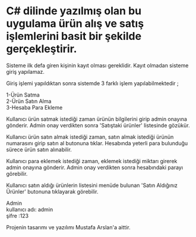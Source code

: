 # C# dilinde yazılmış olan bu uygulama ürün alış ve satış işlemlerini basit bir şekilde gerçekleştirir.

Sisteme ilk defa giren kişinin kayıt olması gereklidir. Kayıt olmadan sisteme giriş yapılamaz.   

Giriş işlemi yapıldıktan sonra sistemde 3 farklı işlem yapılabilmektedir ;

1-Ürün Satma  
2-Ürün Satın Alma  
3-Hesaba Para Ekleme  

Kullanıcı ürün satmak istediği zaman ürünün bilgilerini girip admin onayına gönderir. Admin onay verdikten sonra 'Satıştaki ürünler' listesinde gözükür.

Kullanıcı ürün satın almak istediği zaman, satın almak istediği ürünün numarasını girip satın al butonuna tıklar. Hesabında yeterli para bulunduğu sürece ürün satın alınabilir.

Kullanıcı para eklemek istediği zaman, eklemek istediği miktarı girerek admin onayına gönderir. Admin onay verdikten sonra hesabındaki parayı görebilir.

Kullanıcı satın aldığı ürünlerin listesini menüde bulunan 'Satın Aldığınız Ürünler' butonuna tıklayarak görebilir.

Admin  
kullanıcı adı: admin   
şifre :123

Projenin tasarımı ve yazılımı Mustafa Arslan'a aittir.
